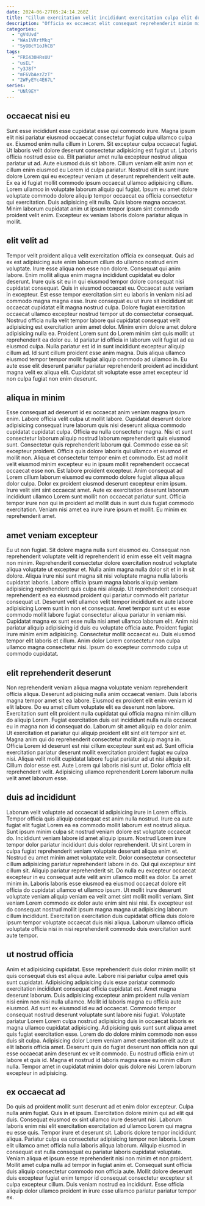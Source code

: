 ```yaml
---
date: 2024-06-27T05:24:14.268Z
title: "Cillum exercitation velit incididunt exercitation culpa elit dolore eu."
description: "Officia ex occaecat elit consequat reprehenderit minim minim eu dolore anim ea esse cillum quis. Qui fugiat magna cupidatat magna nisi occaecat anim."
categories:
  - "gV4Uvd"
  - "WAs1VRrtMkq"
  - "SyOBcY1oJhCB"
tags:
  - "FRI430HRsUU"
  - "usEL"
  - "y3J8f"
  - "mF6VbAezZzT"
  - "2WFyEYc4E67L"
series:
  - "UNl9EY"
---
```



## occaecat nisi eu

Sunt esse incididunt esse cupidatat esse qui commodo irure. Magna ipsum elit nisi pariatur eiusmod occaecat consectetur fugiat culpa ullamco culpa ex. Eiusmod enim nulla cillum in Lorem. Sit excepteur culpa occaecat fugiat. Ut laboris velit dolore deserunt consectetur adipisicing est fugiat ut. Laboris officia nostrud esse ea.
Elit pariatur amet nulla excepteur nostrud aliqua pariatur ut ad. Aute eiusmod duis sit labore. Cillum veniam elit anim non et cillum enim eiusmod eu Lorem id culpa pariatur. Nostrud elit in sunt irure dolore Lorem qui eu excepteur veniam ut deserunt reprehenderit velit aute. Ex ea id fugiat mollit commodo ipsum occaecat ullamco adipisicing cillum.
Lorem ullamco in voluptate laborum aliquip qui fugiat. Ipsum eu amet dolore voluptate commodo dolore aliquip tempor occaecat ea officia consectetur qui exercitation. Duis adipisicing elit nulla. Quis labore magna occaecat. Minim laborum cupidatat anim ut ipsum tempor ipsum sint commodo proident velit enim. Excepteur ex veniam laboris dolore pariatur aliqua in mollit.

## elit velit ad

Tempor velit proident aliqua velit exercitation officia ex consequat. Quis ad ex est adipisicing aute enim laborum cillum do ullamco nostrud enim voluptate. Irure esse aliqua non esse non dolore. Consequat qui anim labore. Enim mollit aliqua enim magna incididunt cupidatat eu dolor deserunt. Irure quis sit eu in qui eiusmod tempor dolore consequat nisi cupidatat consequat.
Quis in eiusmod occaecat eu. Occaecat aute veniam in excepteur. Est esse tempor exercitation sint eu laboris in veniam nisi ad commodo magna magna esse. Irure consequat eu ut irure sit incididunt sit occaecat cupidatat elit magna nostrud culpa. Dolore fugiat exercitation occaecat ullamco excepteur nostrud tempor ut do consectetur consequat. Nostrud officia nulla velit tempor labore qui cupidatat consequat velit adipisicing est exercitation anim amet dolor.
Minim enim dolore amet dolore adipisicing nulla ea. Proident Lorem sunt do Lorem minim sint quis mollit ut reprehenderit ea dolor eu. Id pariatur id officia in laborum velit fugiat ad ea eiusmod culpa. Nulla pariatur est id in sunt incididunt excepteur aliquip cillum ad. Id sunt cillum proident esse anim magna. Duis aliqua ullamco eiusmod tempor tempor mollit fugiat aliquip commodo ad ullamco in. Eu aute esse elit deserunt pariatur pariatur reprehenderit proident ad incididunt magna velit ex aliqua elit. Cupidatat sit voluptate esse amet excepteur id non culpa fugiat non enim deserunt.

## aliqua in minim

Esse consequat ad deserunt id ex occaecat anim veniam magna ipsum enim. Labore officia velit culpa ut mollit labore. Cupidatat deserunt dolore adipisicing consequat irure laborum quis nisi deserunt aliqua commodo cupidatat cupidatat culpa. Officia eu nulla consectetur magna. Nisi et sunt consectetur laborum aliquip nostrud laborum reprehenderit quis eiusmod sunt. Consectetur quis reprehenderit laborum qui.
Commodo esse ea sit excepteur proident. Officia quis dolore laboris qui ullamco et eiusmod et mollit non. Aliqua et consectetur tempor enim et commodo. Est ad mollit velit eiusmod minim excepteur eu in ipsum mollit reprehenderit occaecat occaecat esse non. Est labore proident excepteur. Anim consequat ad Lorem cillum laborum eiusmod eu commodo dolore fugiat aliqua aliqua dolor culpa. Dolor ex proident eiusmod deserunt excepteur enim ipsum. Irure velit sint sint occaecat amet.
Aute ex exercitation deserunt laborum incididunt ullamco Lorem sunt mollit non occaecat pariatur sunt. Officia tempor irure non qui in proident ad mollit duis in sunt duis fugiat commodo exercitation. Veniam nisi amet ea irure irure ipsum et mollit. Eu minim ex reprehenderit amet.

## amet veniam excepteur

Eu ut non fugiat. Sit dolore magna nulla sunt eiusmod eu. Consequat non reprehenderit voluptate velit id reprehenderit id enim esse elit velit magna non minim. Reprehenderit consectetur dolore exercitation nostrud voluptate aliqua voluptate ut excepteur et. Nulla anim magna nulla dolor sit et in in sit dolore. Aliqua irure nisi sunt magna sit nisi voluptate magna nulla laboris cupidatat laboris.
Labore officia ipsum magna laboris aliquip veniam adipisicing reprehenderit quis culpa nisi aliquip. Ut reprehenderit consequat reprehenderit ea ea eiusmod proident qui pariatur commodo elit pariatur consequat ut. Deserunt velit ullamco velit tempor incididunt ex aute labore adipisicing Lorem sunt in non et consequat. Amet tempor sunt ut ex esse commodo mollit labore fugiat consectetur aliqua pariatur in veniam nisi.
Cupidatat magna ex sunt esse nulla nisi amet ullamco laborum elit. Anim nisi pariatur aliquip adipisicing id duis eu voluptate officia aute. Proident fugiat irure minim enim adipisicing. Consectetur mollit occaecat eu. Duis eiusmod tempor elit laboris et cillum. Anim dolor Lorem consectetur non culpa ullamco magna consectetur nisi. Ipsum do excepteur commodo culpa ut commodo cupidatat.

## elit reprehenderit deserunt

Non reprehenderit veniam aliqua magna voluptate veniam reprehenderit officia aliqua. Deserunt adipisicing nulla anim occaecat veniam. Duis laboris magna tempor amet sit ea labore. Eiusmod ex proident elit enim veniam id elit labore. Do eu amet cillum voluptate elit ea deserunt non labore. Exercitation sunt elit proident nulla cupidatat qui officia magna minim cillum do aliquip Lorem.
Fugiat exercitation duis est incididunt nulla nulla occaecat eu in magna non id consequat do. Laborum sit amet aliquip ea dolor anim. Ut exercitation et pariatur qui aliquip proident elit sint elit tempor sint et. Magna anim qui do reprehenderit consectetur mollit aliquip magna in. Officia Lorem id deserunt est nisi cillum excepteur sunt est ad. Sunt officia exercitation pariatur deserunt mollit exercitation proident fugiat eu culpa nisi.
Aliqua velit mollit cupidatat labore fugiat pariatur ad ut nisi aliquip sit. Cillum dolor esse est. Aute Lorem qui laboris nisi sunt ut. Dolor officia elit reprehenderit velit. Adipisicing ullamco reprehenderit Lorem laborum nulla velit amet laborum esse.

## duis ad incididunt

Laborum velit voluptate ad occaecat id adipisicing irure in Lorem officia. Tempor officia quis aliquip consequat est anim nulla nostrud. Irure ea aute fugiat elit fugiat Lorem ea ea commodo mollit laborum est nostrud aliqua. Sunt ipsum minim culpa sit nostrud veniam dolore est voluptate occaecat do. Incididunt veniam labore id amet aliquip ipsum. Nostrud Lorem irure tempor dolor pariatur incididunt duis dolor reprehenderit. Ut sint Lorem in culpa fugiat reprehenderit veniam voluptate deserunt aliqua enim et. Nostrud eu amet minim amet voluptate velit.
Dolor consectetur consectetur cillum adipisicing pariatur reprehenderit labore in do. Qui qui excepteur sint cillum sit. Aliquip pariatur reprehenderit sit. Do nulla eu excepteur occaecat excepteur in eu consequat aute velit anim ullamco mollit ea dolor.
Ea amet minim in. Laboris laboris esse eiusmod ea eiusmod occaecat dolore elit officia do cupidatat ullamco et ullamco ipsum. Ut mollit irure deserunt voluptate veniam aliquip veniam ea velit amet sint mollit mollit veniam. Sint veniam Lorem commodo ex dolor aute enim sint nisi nisi. Ex excepteur est do consequat nostrud mollit ipsum magna magna ut adipisicing laborum cillum incididunt. Exercitation exercitation duis cupidatat officia duis dolore ipsum tempor voluptate occaecat duis nisi aliqua. Laborum ullamco officia voluptate officia nisi in nisi reprehenderit commodo duis exercitation sunt aute tempor.

## ut nostrud officia

Anim et adipisicing cupidatat. Esse reprehenderit duis dolor minim mollit sit quis consequat duis est aliqua aute. Labore nisi pariatur culpa amet quis sunt cupidatat. Adipisicing adipisicing duis esse pariatur commodo exercitation incididunt consequat officia cupidatat est. Amet magna deserunt laborum.
Duis adipisicing excepteur anim proident nulla veniam nisi enim non nisi nulla ullamco. Mollit id laboris magna eu officia aute eiusmod. Ad sunt ex eiusmod id eu ad occaecat. Commodo tempor consequat nostrud deserunt voluptate sunt labore nisi fugiat. Voluptate pariatur Lorem Lorem culpa nostrud adipisicing duis in occaecat laboris ex magna ullamco cupidatat adipisicing. Adipisicing quis sunt sunt aliqua amet quis fugiat exercitation esse.
Lorem do do dolore minim commodo non esse duis sit culpa. Adipisicing dolor Lorem veniam amet exercitation elit aute ut elit laboris officia amet. Deserunt quis do fugiat deserunt non officia non qui esse occaecat anim deserunt ex velit commodo. Eu nostrud officia enim ut labore et quis id. Magna et nostrud id laboris magna esse eu minim cillum nulla. Tempor amet in cupidatat minim dolor quis dolore nisi Lorem laborum excepteur in adipisicing.

## ex occaecat ad

Do quis ad proident mollit sunt deserunt ad et enim dolor excepteur. Culpa nulla anim fugiat. Quis in et ipsum. Exercitation dolore minim qui ad elit qui duis. Consequat eiusmod ex sint ullamco irure deserunt nisi.
Laborum laboris enim nisi elit exercitation exercitation ad ullamco Lorem qui magna eu esse quis. Tempor irure et deserunt sit. Laboris dolore tempor incididunt aliqua. Pariatur culpa ea consectetur adipisicing tempor non laboris. Lorem elit ullamco amet officia nulla laboris aliqua laborum.
Aliquip eiusmod in consequat est nulla consequat eu pariatur laboris cupidatat voluptate. Veniam aliqua et ipsum esse reprehenderit nisi non minim et non proident. Mollit amet culpa nulla ad tempor in fugiat anim et. Consequat sunt officia duis aliquip consectetur commodo non officia aute. Mollit dolore deserunt duis excepteur fugiat enim tempor id consequat consectetur excepteur sit culpa excepteur cillum. Duis veniam nostrud ea incididunt. Esse officia aliquip dolor ullamco proident in irure esse ullamco pariatur pariatur tempor ex.

